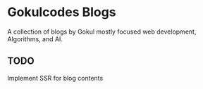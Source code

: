 # Gokulcodes Blogs

A collection of blogs by Gokul mostly focused web development, Algorithms, and AI.

## TODO

Implement SSR for blog contents